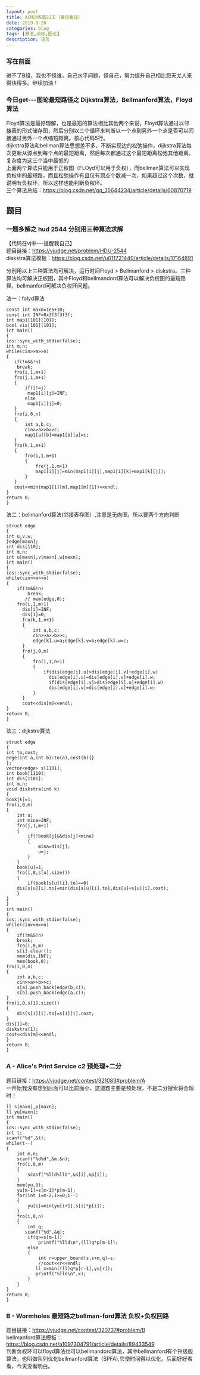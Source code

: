 ```yaml
---
layout: post
title: ACM训练第22天（最短路径）
date: 2019-8-20
categories: blog
tags: [算法,训练,图论]
description: 语言
---
```


### 写在前面
进不了B组，我也不怪谁，自己水平问题，怪自己，努力提升自己相比怨天尤人来得快得多。继续加油！

### 今日get---图论最短路径之 Dijkstra算法，Bellmanford算法，Floyd算法
Floyd算法是最好理解，也是最短的算法相比其他两个来说，Floyd算法通过以邻接表的形式储存图，然后分别以三个循环来判断以一个点到另外一个点是否可以间接通过另外一个点缩短距离。核心代码5行。<br/>
dijkstra算法和bellman算法思想差不多，不断实现边的松弛操作，dijkstra算法每次更新从源点到每个点的最短距离，然后每次都通过这个最短距离松弛其他距离。复杂度为这三个当中最低的<br/>
上面两个算法只能用于正权图（FLOyd可以用于负权），而bellman算法可以实现负权中的最短路，而且松弛操作有且仅有顶点个数减一次，如果超过这个次数，就说明有负权环，所以这样也能判断负权环。<br/>
三个算法总结：<https://blog.csdn.net/qq_35644234/article/details/60870719><br/>

## 题目

### 一题多解之 hud 2544 分别用三种算法求解 
【代码在vj中---提醒我自己】<br/>
题目链接：<https://vjudge.net/problem/HDU-2544><br/>
diskstra算法模板：<https://blog.csdn.net/u011721440/article/details/17164891><br/>

分别用以上三种算法均可解决，运行时间Floyd > Bellmanford > diskstra。三种算法均可解决正权图，其中Floyd和bellmandord算法可以解决负权图的最短路径，bellmanford可解决负权环问题。<br/>

法一：folyd算法

    const int maxn=1e5+10;
    const int INF=0x3f3f3f3f;
    int map1[101][101];
    bool vis[101][101];
    int main()
    {
    ios::sync_with_stdio(false);
    int m,n;
    while(cin>>m>>n)
    {
       if(!m&&!n)
        break;
       fro(i,1,m+1)
       fro(j,1,m+1)
       {
           if(i!=j)
            map1[i][j]=INF;
           else
            map1[i][j]=0;
       }
       fro(i,0,n)
       {
           int a,b,c;
           cin>>a>>b>>c;
           map1[a][b]=map1[b][a]=c;
       }
       fro(k,1,m+1)
       {
           fro(i,1,m+1)
           {
               fro(j,1,m+1)
               map1[i][j]=min(map1[i][j],map1[i][k]+map1[k][j]);
           }
       }
       cout<<min(map1[1][m],map1[m][1])<<endl;
    }
    return 0;
    }

法二：bellmanford算法(邻接表存图）,注意是无向图，所以要两个方向判断

    struct edge
    {
    int u,v,w;
    }edge[maxn];
    int dis[110];
    int m,n;
    int u[maxn],v[maxn],w[maxn];
    int main()
    {
    ios::sync_with_stdio(false);
    while(cin>>m>>n)
    {
        if(!m&&!n)
            break;
           // mem(edge,0);
        fro(i,1,m+1)
          dis[i]=INF;
          dis[1]=0;
          fro(k,1,n+1)
          {
              int a,b,c;
              cin>>a>>b>>c;
              edge[k].u=a;edge[k].v=b;edge[k].w=c;
          }
          fro(j,0,m)
          {
              fro(i,1,n+1)
              {
                  if(dis[edge[i].u]>dis[edge[i].v]+edge[i].w)
                    dis[edge[i].u]=dis[edge[i].v]+edge[i].w;
                    if(dis[edge[i].v]>dis[edge[i].u]+edge[i].w)
                    dis[edge[i].v]=dis[edge[i].u]+edge[i].w;
              }
          }
          cout<<dis[m]<<endl;
    }
    return 0;
    }

法三：dijkstre算法

    struct edge
    {
    int to,cost;
    edge(int a,int b):to(a),cost(b){}
    };
    vector<edge> s[1101];
    int book[1110];
    int dis[1101];
    int m,n;
    void diskstra(int k)
    {
    book[k]=1;
    fro(i,0,m)
    {
        int u;
        int mina=INF;
        fro(j,1,m+1)
        {
            if(!book[j]&&dis[j]<mina)
            {
                mina=dis[j];
                u=j;
            }
        }
        book[u]=1;
        fro(i,0,s[u].size())
        {
            if(book[s[u][i].to]==0)
        dis[s[u][i].to]=min(dis[s[u][i].to],dis[u]+s[u][i].cost);
        }
    }
    }
    int main()
    {
    ios::sync_with_stdio(false);
    while(cin>>m>>n)
    {
        if(!m&&!n)
        break;
        fro(i,0,m)
        s[i].clear();
        mem(dis,INF);
        mem(book,0);
    fro(i,0,n)
    {
        int a,b,c;
        cin>>a>>b>>c;
        s[a].push_back(edge(b,c));
        s[b].push_back(edge(a,c));
    }
    fro(i,0,s[1].size())
    {
        dis[s[1][i].to]=s[1][i].cost;
    }
    dis[1]=0;
    diskstra(1);
    cout<<dis[m]<<endl;
    }
    return 0;
    }

### A - Alice's Print Service  c2 预处理+二分
题目链接：<https://vjudge.net/contest/321083#problem/A><br/>
一开始我没有想到后面可以比前面小，这道题主要是预处理，不是二分搜索将会超时！<br/>

    ll s[maxn],p[maxn];
    ll yu[maxn];
    int main()
    {
    ios::sync_with_stdio(false);
    int t;
    scanf("%d",&t);
    while(t--)
    {
        int m,n;
        scanf("%d%d",&m,&n);
        fro(i,0,m)
        {
            scanf("%lld%lld",&s[i],&p[i]);
        }
        mem(yu,0);
        yu[m-1]=s[m-1]*p[m-1];
        for(int i=m-2;i>=0;i--)
        {
            yu[i]=min(yu[i+1],s[i]*p[i]);
        }
        fro(i,0,n)
        {
            int q;
           scanf("%d",&q);
            if(q>=s[m-1])
                printf("%lld\n",(ll)q*p[m-1]);
            else
            {
                int r=upper_bound(s,s+m,q)-s;
                //cout<<r<<endl;
               ll x=min((ll)q*p[r-1],yu[r]);
               printf("%lld\n",x);
            }
        }
    }
    return 0;
    }

### B - Wormholes 最短路之bellman-ford算法 负权+负权回路
题目链接：<https://vjudge.net/contest/320737#problem/B><br/>
bellmanford算法模板：<https://blog.csdn.net/a1097304791/article/details/89433549><br/>
判断负权环可以floyd算法也可以bellmandord算法，其中bellmanford有个升级版算法，也叫做队列优化bellmanford算法（SPFA),它使时间得以优化。后面好好看看，今天没看明白。<br/>









